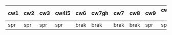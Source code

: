 | cw1 | cw2 | cw3 | cw4i5 | cw6  | cw7gh | cw7  | cw8  | cw9 | cw10-12 |
|-----|-----|-----|-------|------|-------|------|------|-----|---------|
| spr | spr | spr | spr   | brak | brak  | brak | brak | spr | spr     |
